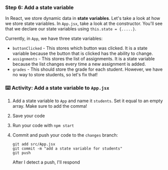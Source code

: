 ### Step 6: Add a state variable

In React, we store dynamic data in **state variables**. Let's take a look at how we store state variables. In `App.jsx`, take a look at the constructor. You'll see that we declare our state variables using `this.state = {.....}`.


Currently, in `App`, we have three state variables:
- `buttonClicked` - This stores which button was clicked. It is a state variable because the button that is clicked has the ability to change.
- `assignments` - This stores the list of assignments. It is a state variable because the list changes every time a new assignment is added.
- `grades` - This should store the grade for each student. However, we have no way to store students, so let's fix that!

### :keyboard: Activity: Add a state variable to `App.jsx`

1. Add a state variable to `App` and name it `students`. Set it equal to an empty array. Make sure to add the comma! 
2. Save your code
3. Run your code with `npm start`
4. Commit and push your code to the `changes` branch:
    ```
    git add src/App.jsx
    git commit -m "add a state variable for students"
    git push
    ```

    After I detect a push, I'll respond